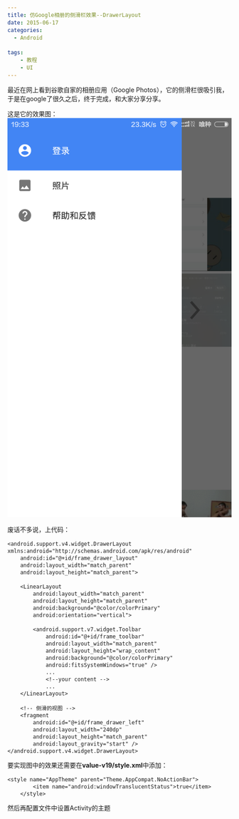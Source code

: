 ```yaml
---
title: 仿Google相册的侧滑栏效果--DrawerLayout
date: 2015-06-17
categories:
  - Android

tags:
    - 教程
    - UI
---
```


最近在网上看到谷歌自家的相册应用（Google Photos），它的侧滑栏很吸引我，于是在google了很久之后，终于完成，和大家分享分享。

<!--more-->

这是它的效果图：
![](20150617_drawerlayout_1.jpg)

废话不多说，上代码：

```
<android.support.v4.widget.DrawerLayout xmlns:android="http://schemas.android.com/apk/res/android"
    android:id="@+id/frame_drawer_layout"
    android:layout_width="match_parent"
    android:layout_height="match_parent">

    <LinearLayout
        android:layout_width="match_parent"
        android:layout_height="match_parent"
        android:background="@color/colorPrimary"
        android:orientation="vertical">

        <android.support.v7.widget.Toolbar
            android:id="@+id/frame_toolbar"
            android:layout_width="match_parent"
            android:layout_height="wrap_content"
            android:background="@color/colorPrimary"
            android:fitsSystemWindows="true" />
            ...
            <!--your content -->
            ...
    </LinearLayout>

	<!-- 侧滑的视图 -->
    <fragment
        android:id="@+id/frame_drawer_left"
        android:layout_width="240dp"
        android:layout_height="match_parent"
        android:layout_gravity="start" />
</android.support.v4.widget.DrawerLayout>
```

要实现图中的效果还需要在**value-v19/style.xml**中添加：

```
<style name="AppTheme" parent="Theme.AppCompat.NoActionBar">
        <item name="android:windowTranslucentStatus">true</item>
    </style>
```
然后再配置文件中设置Activity的主题
